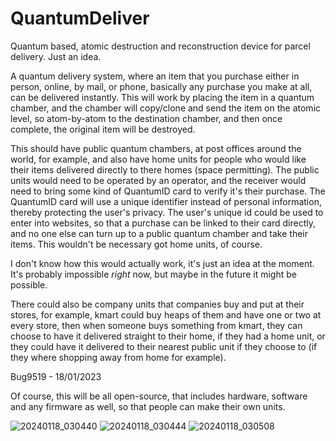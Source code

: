 # QuantumDeliver
Quantum based, atomic destruction and reconstruction device for parcel delivery. Just an idea.

A quantum delivery system, where an item that you purchase either in person, online, by mail, or phone, basically any purchase you make at all, can be delivered instantly. This will work by placing the item in a quantum chamber, and the chamber will copy/clone and send the item on the atomic level, so atom-by-atom to the destination chamber, and then once complete, the original item will be destroyed.

This should have public quantum chambers, at post offices around the world, for example, and also have home units for people who would like their items delivered directly to there homes (space permitting). The public units would need to be operated by an operator, and the receiver would need to bring some kind of QuantumID card to verify it's their purchase. The QuantumID card will use a unique identifier instead of personal information, thereby protecting the user's privacy. The user's unique id could be used to enter into websites, so that a purchase can be linked to their card directly, and no one else can turn up to a public quantum chamber and take their items. This wouldn't be necessary got home units, of course.

I don't know how this would actually work, it's just an idea at the moment. It's probably impossible *right* now, but maybe in the future it might be possible.

There could also be company units that companies buy and put at their stores, for example, kmart could buy heaps of them and have one or two at every store, then when someone buys something from kmart, they can choose to have it delivered straight to their home, if they had a home unit, or they could have it delivered to their nearest public unit if they choose to (if they where shopping away from home for example).

Bug9519 - 18/01/2023

Of course, this will be all open-source, that includes hardware, software and any firmware as well, so that people can make their own units.

![20240118_030440](https://github.com/Bug9519/QuantumDeliver/assets/26897000/f6900932-a38a-41fd-b1ee-4569b83e66fa)
![20240118_030444](https://github.com/Bug9519/QuantumDeliver/assets/26897000/b9b6daf7-d92d-4f16-9c71-dc5af0aea1a7)
![20240118_030508](https://github.com/Bug9519/QuantumDeliver/assets/26897000/cb536923-ab72-4021-a3e8-66fdee6e8b19)
